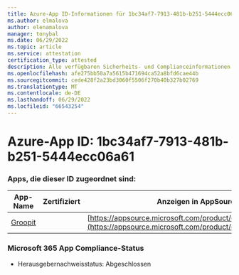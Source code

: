 ```yaml
---
title: Azure-App ID-Informationen für 1bc34af7-7913-481b-b251-5444ecc06a61
ms.author: elmalova
author: elenamalova
manager: tonybal
ms.date: 06/29/2022
ms.topic: article
ms.service: attestation
certification_type: attested
description: Alle verfügbaren Sicherheits- und Complianceinformationen für 1bc34af7-7913-481b-b251-5444ecc06a61.
ms.openlocfilehash: afe275bb50a7a5615b471694ca52a8bfd6cae44b
ms.sourcegitcommit: cede428f2a23bd3060f5506f270b40b327b02769
ms.translationtype: MT
ms.contentlocale: de-DE
ms.lasthandoff: 06/29/2022
ms.locfileid: "66543254"
---
```

# <a name="azure-app-id-1bc34af7-7913-481b-b251-5444ecc06a61"></a>Azure-App ID: 1bc34af7-7913-481b-b251-5444ecc06a61


### <a name="apps-associated-with-this-id"></a>Apps, die dieser ID zugeordnet sind:
| **App-Name** | **Zertifiziert** | **Anzeigen in AppSource** |
|--------------|---------------|-----------------------|
| [Groopit](../forward/WA200003818.md) |  | [https://appsource.microsoft.com/product/office/WA200003818](https://appsource.microsoft.com/product/office/WA200003818) |

### <a name="microsoft-365-app-compliance-status"></a>Microsoft 365 App Compliance-Status
- Herausgebernachweisstatus: Abgeschlossen
